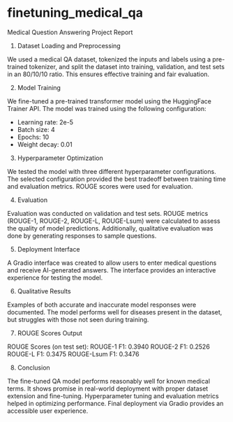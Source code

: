 # finetuning_medical_qa

Medical Question Answering Project Report
1. Dataset Loading and Preprocessing

We used a medical QA dataset, tokenized the inputs and labels using a pre-trained tokenizer, and split the dataset into training, validation, and test sets in an 80/10/10 ratio. This ensures effective training and fair evaluation.

2. Model Training

We fine-tuned a pre-trained transformer model using the HuggingFace Trainer API. The model was trained using the following configuration:
- Learning rate: 2e-5
- Batch size: 4
- Epochs: 10
- Weight decay: 0.01

3. Hyperparameter Optimization

We tested the model with three different hyperparameter configurations. The selected configuration provided the best tradeoff between training time and evaluation metrics. ROUGE scores were used for evaluation.

4. Evaluation

Evaluation was conducted on validation and test sets. ROUGE metrics (ROUGE-1, ROUGE-2, ROUGE-L, ROUGE-Lsum) were calculated to assess the quality of model predictions. Additionally, qualitative evaluation was done by generating responses to sample questions.

5. Deployment Interface

A Gradio interface was created to allow users to enter medical questions and receive AI-generated answers. The interface provides an interactive experience for testing the model.

6. Qualitative Results

Examples of both accurate and inaccurate model responses were documented. The model performs well for diseases present in the dataset, but struggles with those not seen during training.

7. ROUGE Scores Output

ROUGE Scores (on test set):
ROUGE-1 F1: 0.3940
ROUGE-2 F1: 0.2526
ROUGE-L F1: 0.3475
ROUGE-Lsum F1: 0.3476

8. Conclusion

The fine-tuned QA model performs reasonably well for known medical terms. It shows promise in real-world deployment with proper dataset extension and fine-tuning. Hyperparameter tuning and evaluation metrics helped in optimizing performance. Final deployment via Gradio provides an accessible user experience.

